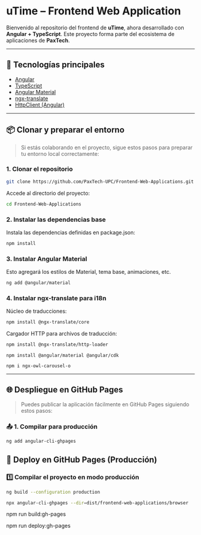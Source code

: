 # uTime – Frontend Web Application

Bienvenido al repositorio del frontend de **uTime**, ahora desarrollado con **Angular + TypeScript**. Este proyecto forma parte del ecosistema de aplicaciones de **PaxTech**.

---

## 🚀 Tecnologías principales

- [Angular](https://angular.io/)
- [TypeScript](https://www.typescriptlang.org/)
- [Angular Material](https://material.angular.io/)
- [ngx-translate](https://github.com/ngx-translate/core)
- [HttpClient (Angular)](https://angular.io/guide/http)

---

## 📦 Clonar y preparar el entorno

> Si estás colaborando en el proyecto, sigue estos pasos para preparar tu entorno local correctamente:

### 1. Clonar el repositorio

```bash
git clone https://github.com/PaxTech-UPC/Frontend-Web-Applications.git
```

Accede al directorio del proyecto:

```bash
cd Frontend-Web-Applications
```

### 2. Instalar las dependencias base

Instala las dependencias definidas en package.json:

```bash
npm install
```

### 3. Instalar Angular Material

Esto agregará los estilos de Material, tema base, animaciones, etc.

```bash
ng add @angular/material
```

### 4. Instalar ngx-translate para i18n

Núcleo de traducciones:

```bash
npm install @ngx-translate/core
```

Cargador HTTP para archivos de traducción:

```bash
npm install @ngx-translate/http-loader
```
```iconos Material
npm install @angular/material @angular/cdk
```

```carrusel
npm i ngx-owl-carousel-o
```

---

## 🌐 Despliegue en GitHub Pages

> Puedes publicar la aplicación fácilmente en GitHub Pages siguiendo estos pasos:

### 📤 **1. Compilar para producción**

```bash
ng add angular-cli-ghpages
```
## 📢 Deploy en GitHub Pages (Producción)

### 1️⃣ Compilar el proyecto en modo producción

```bash
ng build --configuration production
```
```bash
npx angular-cli-ghpages --dir=dist/frontend-web-applications/browser
```
npm run build:gh-pages

npm run deploy:gh-pages
